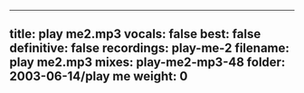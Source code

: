 
---
title: play me2.mp3
vocals: false
best: false
definitive: false
recordings: play-me-2
filename: play me2.mp3
mixes: play-me2-mp3-48
folder: 2003-06-14/play me
weight: 0
---
